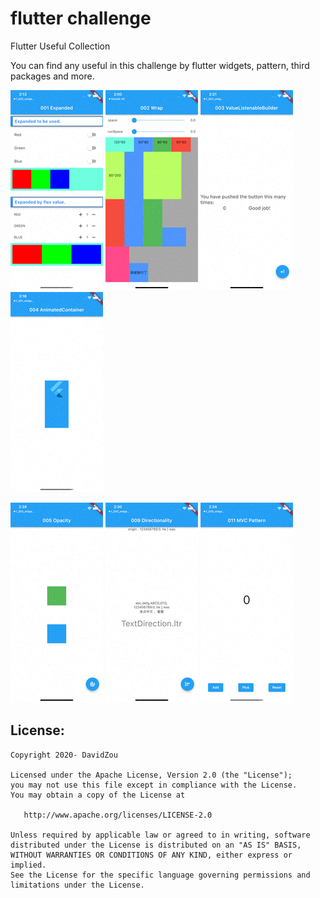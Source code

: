 flutter challenge
=====

Flutter Useful Collection

You can find any useful in this challenge by flutter widgets, pattern, third packages and more.

<img src="f_001_widgets_expanded/doc/image/live.gif"/> <img src="f_002_widgets_wrap/doc/image/live.gif"/> <img src="f_003_widgets_valuelistenablebuilder/doc/image/live.gif"/> <img src="f_004_widgets_animatedcontainer/doc/image/live.gif"/>
<br>

[//]: # (![opacity_small]&#40;f_005_widgets_opacity/doc/image/005_widgets_opacity_small.gif&#41;)
<img src="f_005_widgets_opacity/doc/image/live.gif"/> <img src="f_009_widgets_directionality/doc/image/live.gif"/> <img src="f_011_pattern_mvc/doc/image/live.gif"/>


## License:

```
Copyright 2020- DavidZou

Licensed under the Apache License, Version 2.0 (the "License");
you may not use this file except in compliance with the License.
You may obtain a copy of the License at

   http://www.apache.org/licenses/LICENSE-2.0

Unless required by applicable law or agreed to in writing, software
distributed under the License is distributed on an "AS IS" BASIS,
WITHOUT WARRANTIES OR CONDITIONS OF ANY KIND, either express or implied.
See the License for the specific language governing permissions and
limitations under the License.
```

